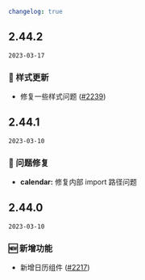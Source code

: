 ```yaml
changelog: true
```

## 2.44.2

`2023-03-17`

### 💅 样式更新

- 修复一些样式问题 ([#2239](https://github.com/arco-design/arco-design-vue/pull/2239))


## 2.44.1

`2023-03-10`

### 🐛 问题修复

- **calendar:** 修复内部 import 路径问题


## 2.44.0

`2023-03-10`

### 🆕 新增功能

- 新增日历组件 ([#2217](https://github.com/arco-design/arco-design-vue/pull/2217))

